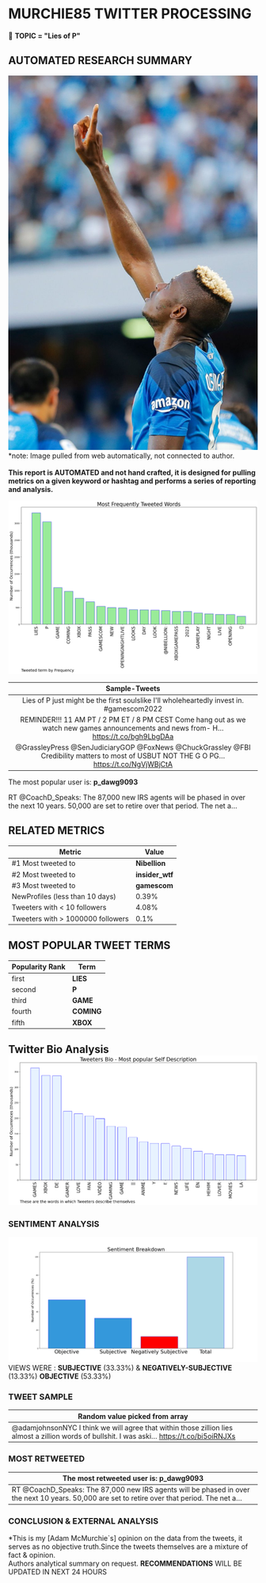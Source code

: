 # MURCHIE85 TWITTER PROCESSING 
&#x1F34E; **TOPIC = "Lies of P"**

## AUTOMATED RESEARCH SUMMARY

![image](assets/2022-08-23hashtagImage.png)*note: Image pulled from web automatically, not connected to author.
<br></br>
<b> This report is AUTOMATED and not hand crafted, it is designed for pulling metrics on a given keyword or hashtag and performs a series of reporting and analysis.</b>



![image](assets/2022-08-23TWEETS.png)



|                **Sample-Tweets**        |
| :-------------: |
| Lies of P just might be the first soulslike I'll wholeheartedly invest in. #gamescom2022 |
| REMINDER!!! 11 AM PT / 2 PM ET / 8 PM CEST Come hang out as we watch new games announcements and news from- H… https://t.co/bgh9LbgDAa |
| @GrassleyPress @SenJudiciaryGOP @FoxNews @ChuckGrassley @FBI Credibility matters to most of USBUT NOT THE G O PG… https://t.co/NgVjWBjCtA |

The most popular user is: **p_dawg9093**
<div class="alert alert-block alert-danger"> RT @CoachD_Speaks: The 87,000 new IRS agents will be phased in over the next 10 years. 50,000 are set to retire over that period. The net a…</div>

## RELATED METRICS<br>
| Metric | Value |
| ------------- | ------------- |
| #1 Most tweeted to  | **Nibellion** |
| #2 Most tweeted to  | **insider_wtf** |
| #3 Most tweeted to  | **gamescom** |
| NewProfiles (less than 10 days) | 0.39%  |
| Tweeters with < 10 followers  | 4.08%|
| Tweeters with > 1000000 followers  | 0.1%  |



## MOST POPULAR TWEET TERMS 


| Popularity Rank  | Term |
| ------------- | ------------- |
| first  | **LIES**  |
| second  | **P**  |
| third  | **GAME** |
| fourth  | **COMING**  |
| fifth  | **XBOX**  |


## Twitter Bio Analysis![image](assets/2022-08-23BIO.png)
### SENTIMENT ANALYSIS
![image](assets/2022-08-23sentiment.png)
VIEWS WERE : **SUBJECTIVE**  (33.33%) & **NEGATIVELY-SUBJECTIVE** (13.33%) **OBJECTIVE** (53.33%)

### TWEET SAMPLE 
| Random value picked from array |
| ------------- |
|@adamjohnsonNYC I think we will agree that within those zillion lies almost a zillion words of bullshit. I was aski… https://t.co/bi5oiRNJXs |

### MOST RETWEETED 

| The most retweeted user is: **p_dawg9093**  |
| ------------- |
| RT @CoachD_Speaks: The 87,000 new IRS agents will be phased in over the next 10 years. 50,000 are set to retire over that period. The net a… |

### CONCLUSION & EXTERNAL ANALYSIS

*This is my [Adam McMurchie`s] opinion on the data from the tweets, it serves as no objective truth.Since the tweets themselves are a mixture of fact & opinion.<br>
Authors analytical summary on request.
**RECOMMENDATIONS** WILL BE UPDATED IN NEXT  24 HOURS <br>
